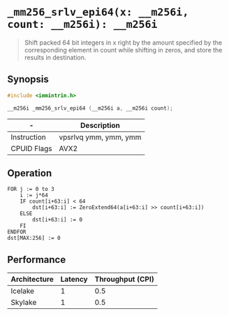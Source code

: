 `_mm256_srlv_epi64(x: __m256i, count: __m256i): __m256i`
========================================================

> Shift packed 64 bit integers in x right by the amount specified by the corresponding element in count while shifting in zeros, and store the results in destination.

## Synopsis

```c
#include <immintrin.h>

__m256i _mm256_srlv_epi64 (__m256i a, __m256i count);
```

| -           | Description           |
| ----------- | --------------------- |
| Instruction | vpsrlvq ymm, ymm, ymm |
| CPUID Flags | AVX2                  |

## Operation

```
FOR j := 0 to 3
	i := j*64
	IF count[i+63:i] < 64
		dst[i+63:i] := ZeroExtend64(a[i+63:i] >> count[i+63:i])
	ELSE
		dst[i+63:i] := 0
	FI
ENDFOR
dst[MAX:256] := 0
```

## Performance

| Architecture | Latency | Throughput (CPI) |
| ------------ | ------- | ---------------- |
| Icelake      | 1       | 0.5              |
| Skylake      | 1       | 0.5              |
